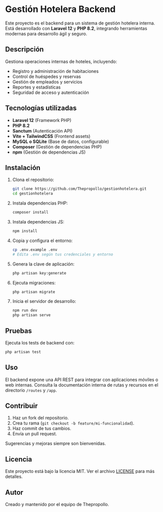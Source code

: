# Gestión Hotelera Backend

Este proyecto es el backend para un sistema de gestión hotelera interna. Está desarrollado con **Laravel 12** y **PHP 8.2**, integrando herramientas modernas para desarrollo ágil y seguro.

## Descripción

Gestiona operaciones internas de hoteles, incluyendo:
- Registro y administración de habitaciones
- Control de huéspedes y reservas
- Gestión de empleados y servicios
- Reportes y estadísticas
- Seguridad de acceso y autenticación

## Tecnologías utilizadas

- **Laravel 12** (Framework PHP)
- **PHP 8.2**
- **Sanctum** (Autenticación API)
- **Vite + TailwindCSS** (Frontend assets)
- **MySQL o SQLite** (Base de datos, configurable)
- **Composer** (Gestión de dependencias PHP)
- **npm** (Gestión de dependencias JS)

## Instalación

1. Clona el repositorio:
    ```bash
    git clone https://github.com/Thepropollo/gestionhotelera.git
    cd gestionhotelera
    ```

2. Instala dependencias PHP:
    ```bash
    composer install
    ```

3. Instala dependencias JS:
    ```bash
    npm install
    ```

4. Copia y configura el entorno:
    ```bash
    cp .env.example .env
    # Edita .env según tus credenciales y entorno
    ```

5. Genera la clave de aplicación:
    ```bash
    php artisan key:generate
    ```

6. Ejecuta migraciones:
    ```bash
    php artisan migrate
    ```

7. Inicia el servidor de desarrollo:
    ```bash
    npm run dev
    php artisan serve
    ```

## Pruebas

Ejecuta los tests de backend con:
```bash
php artisan test
```

## Uso

El backend expone una API REST para integrar con aplicaciones móviles o web internas. Consulta la documentación interna de rutas y recursos en el directorio `/routes` y `/app`.

## Contribuir

1. Haz un fork del repositorio.
2. Crea tu rama (`git checkout -b feature/mi-funcionalidad`).
3. Haz commit de tus cambios.
4. Envía un pull request.

Sugerencias y mejoras siempre son bienvenidas.

## Licencia

Este proyecto está bajo la licencia MIT. Ver el archivo [LICENSE](LICENSE) para más detalles.

## Autor

Creado y mantenido por el equipo de Thepropollo.

